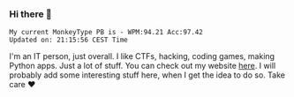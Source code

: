 ### Hi there 👋
<!-- PB START -->
```
My current MonkeyType PB is - WPM:94.21 Acc:97.42
Updated on: 21:15:56 CEST Time
```
<!-- PB END -->
I'm an IT person, just overall. I like CTFs, hacking, coding games, making Python apps. Just a lot of stuff.
You can check out my website [here](https://skill3472.github.io/).
I will probably add some interesting stuff here, when I get the idea to do so. Take care ❤️

